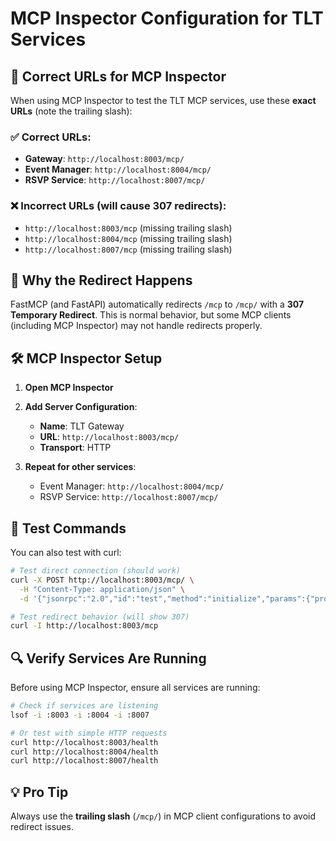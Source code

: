 # MCP Inspector Configuration for TLT Services

## 🔧 Correct URLs for MCP Inspector

When using MCP Inspector to test the TLT MCP services, use these **exact URLs** (note the trailing slash):

### ✅ Correct URLs:
- **Gateway**: `http://localhost:8003/mcp/`
- **Event Manager**: `http://localhost:8004/mcp/`
- **RSVP Service**: `http://localhost:8007/mcp/`

### ❌ Incorrect URLs (will cause 307 redirects):
- `http://localhost:8003/mcp` (missing trailing slash)
- `http://localhost:8004/mcp` (missing trailing slash)
- `http://localhost:8007/mcp` (missing trailing slash)

## 🚨 Why the Redirect Happens

FastMCP (and FastAPI) automatically redirects `/mcp` to `/mcp/` with a **307 Temporary Redirect**. This is normal behavior, but some MCP clients (including MCP Inspector) may not handle redirects properly.

## 🛠️ MCP Inspector Setup

1. **Open MCP Inspector**
2. **Add Server Configuration**:
   - **Name**: TLT Gateway
   - **URL**: `http://localhost:8003/mcp/`
   - **Transport**: HTTP

3. **Repeat for other services**:
   - Event Manager: `http://localhost:8004/mcp/`
   - RSVP Service: `http://localhost:8007/mcp/`

## 🧪 Test Commands

You can also test with curl:

```bash
# Test direct connection (should work)
curl -X POST http://localhost:8003/mcp/ \
  -H "Content-Type: application/json" \
  -d '{"jsonrpc":"2.0","id":"test","method":"initialize","params":{"protocolVersion":"2024-11-05","capabilities":{"tools":{}},"clientInfo":{"name":"Test","version":"1.0.0"}}}'

# Test redirect behavior (will show 307)
curl -I http://localhost:8003/mcp
```

## 🔍 Verify Services Are Running

Before using MCP Inspector, ensure all services are running:

```bash
# Check if services are listening
lsof -i :8003 -i :8004 -i :8007

# Or test with simple HTTP requests
curl http://localhost:8003/health
curl http://localhost:8004/health  
curl http://localhost:8007/health
```

## 💡 Pro Tip

Always use the **trailing slash** (`/mcp/`) in MCP client configurations to avoid redirect issues.